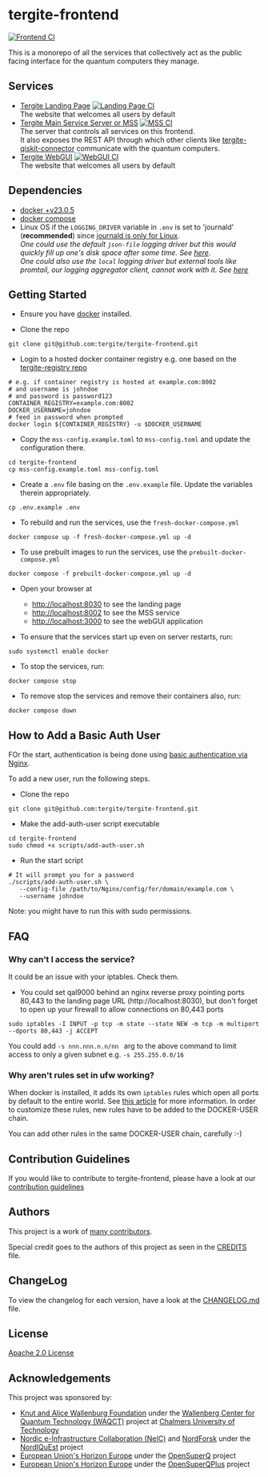 # tergite-frontend

[![Frontend CI](https://github.com/tergite/tergite-frontend/actions/workflows/frontend-ci.yml/badge.svg)](https://github.com/tergite/tergite-frontend/actions/workflows/frontend-ci.yml)

This is a monorepo of all the services that collectively act as the public facing interface for the quantum computers they manage.

## Services

- [Tergite Landing Page](./apps/tergite-landing-page/) [![Landing Page CI](https://github.com/tergite/tergite-frontend/actions/workflows/landing-page-ci.yml/badge.svg)](https://github.com/tergite/tergite-frontend/actions/workflows/landing-page-ci.yml)  
  The website that welcomes all users by default
- [Tergite Main Service Server or MSS](./apps/tergite-mss/) [![MSS CI](https://github.com/tergite/tergite-frontend/actions/workflows/mss-ci.yml/badge.svg)](https://github.com/tergite/tergite-frontend/actions/workflows/mss-ci.yml)  
  The server that controls all services on this frontend.  
  It also exposes the REST API through which other clients like [tergite-qiskit-connector](https://github.com/tergite/tergite-qiskit-connector) communicate with the quantum computers.
- [Tergite WebGUI](./apps/tergite-webgui/) [![WebGUI CI](https://github.com/tergite/tergite-frontend/actions/workflows/webgui-ci.yml/badge.svg)](https://github.com/tergite/tergite-frontend/actions/workflows/webgui-ci.yml)  
  The website that welcomes all users by default

## Dependencies

- [docker +v23.0.5](https://www.docker.com/products/docker-desktop/)
- [docker compose](https://docs.docker.com/compose/)
- Linux OS if the `LOGGING_DRIVER` variable in `.env` is set to 'journald' (**recommended**) since [journald is only for Linux](https://forums.docker.com/t/docker-for-windows-logging-failed-to-initialize-logging-driver-journald-is-not-enabled-on-this-host/68690/4).  
  _One could use the default `json-file` logging driver but this would quickly fill up one's disk space after some time. See [here](https://docs.docker.com/config/containers/logging/configure/)_.  
  _One could also use the `local` logging driver but external tools like promtail, our logging aggregator client, cannot work with it. See [here](https://docs.docker.com/config/containers/logging/local/)_

## Getting Started

- Ensure you have [docker](https://docs.docker.com/engine/install/) installed.

- Clone the repo

```shell
git clone git@github.com:tergite/tergite-frontend.git
```

- Login to a hosted docker container registry e.g. one based on the [tergite-registry repo](https://github.com/tergite/tergite-registry)

```shell
# e.g. if container registry is hosted at example.com:8002
# and username is johndoe
# and password is password123
CONTAINER_REGISTRY=example.com:8002
DOCKER_USERNAME=johndoe
# feed in password when prompted
docker login ${CONTAINER_REGISTRY} -u $DOCKER_USERNAME
```

- Copy the `mss-config.example.toml` to `mss-config.toml` and update the configuration there.

```shell
cd tergite-frontend
cp mss-config.example.toml mss-config.toml
```

- Create a `.env` file basing on the `.env.example` file.
  Update the variables therein appropriately.

```shell
cp .env.example .env
```

- To rebuild and run the services, use the `fresh-docker-compose.yml`

```shell
docker compose up -f fresh-docker-compose.yml up -d
```

- To use prebuilt images to run the services, use the `prebuilt-docker-compose.yml`

```shell
docker compose -f prebuilt-docker-compose.yml up -d
```

- Open your browser at

  - [http://localhost:8030](http://localhost:8030) to see the landing page
  - [http://localhost:8002](http://localhost:8002) to see the MSS service
  - [http://localhost:3000](http://localhost:3000) to see the webGUI application

- To ensure that the services start up even on server restarts, run:

```shell
sudo systemctl enable docker
```

- To stop the services, run:

```shell
docker compose stop
```

- To remove stop the services and remove their containers also, run:

```shell
docker compose down
```

## How to Add a Basic Auth User

FOr the start, authentication is being done using [basic authentication via Nginx](https://docs.nginx.com/nginx/admin-guide/security-controls/configuring-http-basic-authentication/).

To add a new user, run the following steps.

- Clone the repo

```shell
git clone git@github.com:tergite/tergite-frontend.git
```

- Make the add-auth-user script executable

```shell
cd tergite-frontend
sudo chmod +x scripts/add-auth-user.sh
```

- Run the start script

```shell
# It will prompt you for a password
./scripts/add-auth-user.sh \
   --config-file /path/to/Nginx/config/for/domain/example.com \
   --username johndoe
```

Note: you might have to run this with sudo permissions.

## FAQ

### Why can't I access the service?

It could be an issue with your iptables. Check them.

- You could set qal9000 behind an nginx reverse proxy pointing ports 80,443 to the landing page URL (http://localhost:8030), but don't forget to open up your firewall to allow connections on 80,443 ports

```shell
sudo iptables -I INPUT -p tcp -m state --state NEW -m tcp -m multiport --dports 80,443 -j ACCEPT
```

You could add `-s nnn.nnn.n.n/nn ` arg to the above command to limit access to only a given subnet e.g. `-s 255.255.0.0/16`

### Why aren't rules set in ufw working?

When docker is installed, it adds its own `iptables` rules which open all ports by default to the entire world. See [this article](https://docs.docker.com/network/packet-filtering-firewalls/) for more information. In order to customize these rules, new rules have to be added to the DOCKER-USER chain.

You can add other rules in the same DOCKER-USER chain, carefully :-)

## Contribution Guidelines

If you would like to contribute to tergite-frontend, please have a look at our [contribution guidelines](./CONTRIBUTING.md)

## Authors

This project is a work of
[many contributors](https://github.com/tergite/tergite-frontend/graphs/contributors).

Special credit goes to the authors of this project as seen in the [CREDITS](./CREDITS.md) file.

## ChangeLog

To view the changelog for each version, have a look at the [CHANGELOG.md](./CHANGELOG.md) file.

## License

[Apache 2.0 License](./LICENSE)

## Acknowledgements

This project was sponsored by:

- [Knut and Alice Wallenburg Foundation](https://kaw.wallenberg.org/en) under the [Wallenberg Center for Quantum Technology (WAQCT)](https://www.chalmers.se/en/centres/wacqt/) project at [Chalmers University of Technology](https://www.chalmers.se)
- [Nordic e-Infrastructure Collaboration (NeIC)](https://neic.no) and [NordForsk](https://www.nordforsk.org/sv) under the [NordIQuEst](https://neic.no/nordiquest/) project
- [European Union's Horizon Europe](https://research-and-innovation.ec.europa.eu/funding/funding-opportunities/funding-programmes-and-open-calls/horizon-europe_en) under the [OpenSuperQ](https://cordis.europa.eu/project/id/820363) project
- [European Union's Horizon Europe](https://research-and-innovation.ec.europa.eu/funding/funding-opportunities/funding-programmes-and-open-calls/horizon-europe_en) under the [OpenSuperQPlus](https://opensuperqplus.eu/) project
